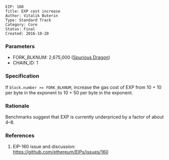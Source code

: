 ```
EIP: 160
Title: EXP cost increase
Author: Vitalik Buterin
Type: Standard Track
Category: Core
Status: Final
Created: 2016-10-20
```
### Parameters

- FORK_BLKNUM: 2,675,000 ([Spurious Dragon](https://github.com/ethereum/EIPs/blob/master/EIPS/eip-607.md))
- CHAIN_ID: 1

### Specification

If `block.number >= FORK_BLKNUM`, increase the gas cost of EXP from 10 + 10 per byte in the exponent to 10 + 50 per byte in the exponent.

### Rationale

Benchmarks suggest that EXP is currently underpriced by a factor of about 4–8.

### References

1. EIP-160 issue and discussion: https://github.com/ethereum/EIPs/issues/160
